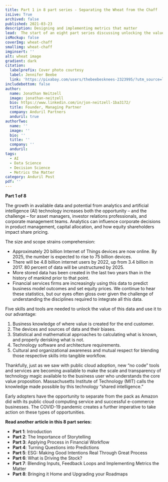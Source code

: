 ```yaml
---
title: Part 1 in 8 part series - Separating the Wheat from the Chaff
isLive: True
archived: false
published: 2021-03-23 
description: Designing and implementing metrics that matter
lead:  The start of an eight part series discussing unlocking the value of data. Artificial intelligence generates reams of data, focus on metrics that matter.
isMockup: false
coverImg: wheat-chaff
smallimg: wheat-chaff
imginsert: ''
alt: wheat image
gradient: dark
citation:
  labelprefix: Cover photo courtesy 
  label: Jennifer Beebe
  link: 'https://pixabay.com/users/thebeebesknees-2323995/?utm_source=link-attribution&utm_medium=referral&utm_campaign=image&utm_content=3571011'
includebottom: false
author: 
  name: Jonathan Neitzell
  image: jonathan-neitzell
  bio: https://www.linkedin.com/in/jon-neitzell-1ba3172/
  title: Founder, Managing Partner
  company: Anduril Partners
  anduril: true
authorTwo:
  name: ''
  image: ''
  bio: ''
  title: ''
  company: ''
  anduril:
tags: 
  - AI
  - Data Science
  - Decision Science
  - Metrics the Matter
category: Anduril Post
pdf: ''
---
```


**Part 1 of 8**

The growth in available data and potential from analytics and artificial intelligence (AI) technology increases both the opportunity – and the challenge – for asset managers, investor relations professionals, and corporate management teams. Analytics can influence corporate decisions in product management, capital allocation, and how equity shareholders impact share pricing. 

The size and scope strains comprehension:
- Approximately 20 billion Internet of Things devices are now online. By 2025, the number is expected to rise to 75 billion devices. 
- There will be 4.8 billion internet users by 2022, up from 3.4 billion in 2017. 80 percent of data will be unstructured by 2025. 
- More stored data has been created in the last two years than in the history of mankind prior to that point. 
- Financial services firms are increasingly using this data to predict business model outcomes and set equity prices. We continue to hear these statistics, but our eyes often gloss over given the challenge of understanding the disciplines required to integrate all this data. 

Five skills and tools are needed to unlock the value of this data and use it to our advantage: 
1. Business knowledge of where value is created for the end customer. 
2. The devices and sources of data and their biases. 
3. Statistical and mathematical approaches to calculating what is known, and properly derisking what is not. 
4. Technology software and architecture requirements. 
5. Cultural and organizational awareness and mutual respect for blending those respective skills into tangible workflow.<br>

Thankfully, just as we saw with public cloud adoption, new “no code” tools and services are becoming available to make the scale and transparency of technology magic available to the business user who understands the core value proposition. Massachusetts Institute of Technology (MIT) calls the knowledge made possible by this technology “shared intelligence.”<br>

Early adopters have the opportunity to separate from the pack as Amazon did with its public cloud computing service and successful e-commerce businesses. The COVID-19 pandemic creates a further imperative to take action on these types of opportunities.<br>

**Read another article in this 8 part series:**

<ul>
<li><span><strong>Part 1</strong></span>: <nuxt-link to="/insights/separating-the-wheat-from-the-chaff-series-introduction">Introduction</nuxt-link></li>
<li><span><strong>Part 2</strong></span>: <nuxt-link to="/insights/separating-the-wheat-from-the-chaff-series-the-importance-of-storytelling">The Importance of Storytelling</nuxt-link></li>
<li><span><strong>Part 3</strong></span>: <nuxt-link to="/insights/separating-the-wheat-from-the-chaff-series-financial-workflow">Applying Process in Financial Workflow</nuxt-link></li>
<li><span><strong>Part 4</strong></span>: <nuxt-link to="/insights/separating-the-wheat-from-the-chaff-series-questions-into-predictions">Turning Questions into Predictions</nuxt-link></li>
<li><span><strong>Part 5</strong></span>: <nuxt-link to="/insights/separating-the-wheat-from-the-chaff-series-ESG-making-good-intentions-real-through-great-process">ESG: Making Good Intentions Real Through Great Process</nuxt-link></li></li>
<li><span><strong>Part 6</strong></span>: <nuxt-link to="/insights/separating-the-wheat-from-the-chaff-series-what-is-driving-the-stock">What is Driving the Stock?</nuxt-link></li></li>
<li><span><strong>Part 7</strong></span>: <nuxt-link to="/insights/separating-the-wheat-from-the-chaff-series-blending-inputs-and-feedback-loops">Blending Inputs, Feedback Loops and Implementing Metrics the Matter</nuxt-link></li></li>
<li><span><strong>Part 8</strong></span>: <nuxt-link to="/insights/separating-the-wheat-from-the-chaff-series-upgrading-your-roadmap">Bringing it Home and Upgrading your Roadmaps</nuxt-link></li></li>
</ul>
